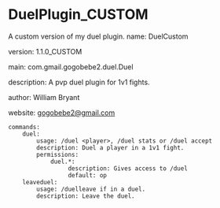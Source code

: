 # DuelPlugin_CUSTOM
A custom version of my duel plugin.
name: DuelCustom

version: 1.1.0_CUSTOM

main: com.gmail.gogobebe2.duel.Duel

description: A pvp duel plugin for 1v1 fights.

author: William Bryant

website: gogobebe2@gmail.com

    commands:
        duel:
            usage: /duel <player>, /duel stats or /duel accept
            description: Duel a player in a 1v1 fight.
            permissions:
                duel.*:
                     description: Gives access to /duel
                     default: op
        leaveduel:
            usage: /duelleave if in a duel.
            description: Leave the duel.
